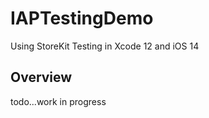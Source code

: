#  IAPTestingDemo

Using StoreKit Testing in Xcode 12 and iOS 14

## Overview
todo...work in progress

